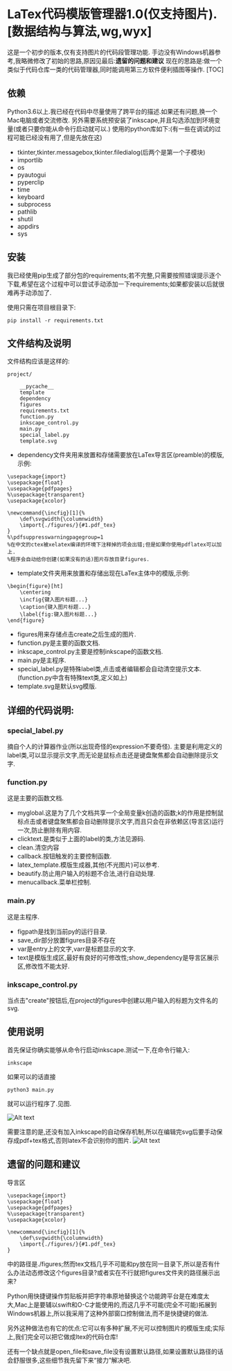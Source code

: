# LaTex代码模版管理器1.0(仅支持图片).[数据结构与算法,wg,wyx]

这是一个初步的版本,仅有支持图片的代码段管理功能.
手边没有Windows机器参考,我略微修改了初始的思路,原因见最后:**‌遗留的问题和建议**
现在的思路是:做一个类似于代码仓库一类的代码管理器,同时能调用第三方软件便利插图等操作.
[TOC]
## 依赖

Python3.6以上.我已经在代码中尽量使用了跨平台的描述.如果还有问题,换一个Mac电脑或者交流修改.
另外需要系统预安装了inkscape,并且勾选添加到环境变量(或者只要你能从命令行启动就可以.)
使用的python库如下:(有一些在调试的过程可能已经没有用了,但是先放在这)

* tkinter,tkinter.messagebox,tkinter.filedialog(后两个是第一个子模块)
* importlib
* os
* pyautogui
* pyperclip
* time
* keyboard
* subprocess
* pathlib
* shutil
* appdirs
* sys

## 安装

我已经使用pip生成了部分包的requirements;若不完整,只需要按照错误提示逐个下载,希望在这个过程中可以尝试手动添加一下requirements;如果都安装以后就很难再手动添加了.

使用只需在项目根目录下:
```
pip install -r requirements.txt
```


## 文件结构及说明

文件结构应该是这样的:
```
project/

    __pycache__
    template
    dependency
    figures
    requirements.txt
    function.py
    inkscape_control.py
    main.py
    special_label.py
    template.svg
```
* dependency文件夹用来放置和存储需要放在LaTex导言区(preamble)的模版,示例:

```
\usepackage{import}
\usepackage{float}
\usepackage{pdfpages}
%\usepackage{transparent}
\usepackage{xcolor}

\newcommand{\incfig}[1]{%
    \def\svgwidth{\columnwidth}
    \import{./figures/}{#1.pdf_tex}
}
%\pdfsuppresswarningpagegroup=1
%在中文的ctex被xelatex编译的环境下注释掉的项会出错;但是如果你使用pdflatex可以加上.
%程序会自动给你创建(如果没有的话)图片存放目录figures.
```
* template文件夹用来放置和存储出现在LaTex主体中的模版,示例:
```
\begin{figure}[ht]
    \centering
    \incfig{键入图片标题...}
    \caption{键入图片标题...}
    \label{fig:键入图片标题...}
\end{figure}
```
* figures用来存储点击create之后生成的图片.
* function.py是主要的函数文档.
* inkscape_control.py主要是控制inkscape的函数文档.
* main.py是主程序.
* special_label.py是特殊label类,点击或者编辑都会自动清空提示文本.(function.py中含有特殊text类,定义如上)
* template.svg是默认svg模版.


## 详细的代码说明:

### special_label.py

摘自个人的计算器作业(所以出现奇怪的expression不要奇怪).
主要是利用定义的label类,可以显示提示文字,而无论是鼠标点击还是键盘聚焦都会自动删除提示文字.

### function.py

这是主要的函数文档.

* myglobal.这是为了几个文档共享一个全局变量k创造的函数;k的作用是控制鼠标点击或者键盘聚焦都会自动删除提示文字,而且只会在非依赖区(导言区)运行一次,防止删除有用内容.
* clicktext.是类似于上面的label的类,方法见源码.
* clean.清空内容
* callback.按钮触发的主要控制函数.
* latex_template.模版生成器,其他(不光图片)可以参考.
* beautify.防止用户输入的标题不合法,进行自动处理.
* menucallback.菜单栏控制.
### main.py
这是主程序.

* figpath是找到当前py的运行目录.
* save_dir部分放置figures目录不存在
* var是entry上的文字,varr是标题显示的文字.
* text是模版生成区,最好有良好的可修改性;show_dependency是导言区展示区,修改性不能太好.

### inkscape_control.py

当点击"create"按钮后,在project的figures中创建以用户输入的标题为文件名的svg.

## 使用说明

首先保证你确实能够从命令行启动inkscape.测试一下,在命令行输入:
```
inkscape 
```
如果可以的话直接
```
python3 main.py
```
就可以运行程序了.见图.

![Alt text](/screenshots/manual.png)

需要注意的是,还没有加入inkscape的自动保存机制,所以在编辑完svg后要手动保存成pdf+tex格式,否则latex不会识别你的图片. 
![Alt text](/screenshots/save_manual.jpg)

## 遗留的问题和建议

导言区

```
\usepackage{import}
\usepackage{float}
\usepackage{pdfpages}
%\usepackage{transparent}
\usepackage{xcolor}

\newcommand{\incfig}[1]{%
    \def\svgwidth{\columnwidth}
    \import{./figures/}{#1.pdf_tex}
}
```

中的路径是./figures;然而tex文档几乎不可能和py放在同一目录下,所以是否有什么办法动态修改这个figures目录?或者实在不行就把figures文件夹的路径展示出来?

Python用快捷键操作剪贴板并把字符串原地替换这个功能跨平台是在难度太大,Mac上是要辅以swift和O-C才能使用的,而这几乎不可能(完全不可能)拓展到Windows机器上,所以我采用了这种外部窗口控制做法,而不是快捷键的做法.

另外这种做法也有它的优点:它可以有多种扩展,不光可以控制图片的模版生成;实际上,我们完全可以把它做成ltex的代码仓库!

还有一个缺点就是open_file和save_file没有设置默认路径,如果设置默认路径的话会舒服很多,这些细节我先留下来“接力”解决吧.

